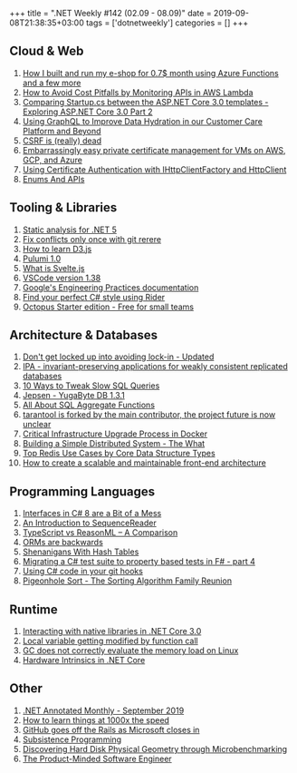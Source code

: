 +++
title = ".NET Weekly #142 (02.09 - 08.09)"
date = 2019-09-08T21:38:35+03:00
tags = ['dotnetweekly']
categories = []
+++

## Cloud & Web

1. [How I built and run my e-shop for 0.7\$ month using Azure Functions and a few more](https://blog.scooletz.com/2019/09/02/how-i-built-and-run-my-e-shop-for-0-07-month-using-azure-functions-and-a-few-more/)
1. [How to Avoid Cost Pitfalls by Monitoring APIs in AWS Lambda](https://thenewstack.io/how-to-avoid-cost-pitfalls-by-monitoring-apis-in-aws-lambda/)
1. [Comparing Startup.cs between the ASP.NET Core 3.0 templates - Exploring ASP.NET Core 3.0 Part 2](https://andrewlock.net/comparing-startup-between-the-asp-net-core-3-templates/)
1. [Using GraphQL to Improve Data Hydration in our Customer Care Platform and Beyond](https://eng.uber.com/graphql-data-hydration-customer-care/)
1. [CSRF is (really) dead](https://scotthelme.co.uk/csrf-is-really-dead/)
1. [Embarrassingly easy private certificate management for VMs on AWS, GCP, and Azure](https://smallstep.com/blog/embarrassingly-easy-certificates-on-aws-azure-gcp/)
1. [Using Certificate Authentication with IHttpClientFactory and HttpClient](https://damienbod.com/2019/09/07/using-certificate-authentication-with-ihttpclientfactory-and-httpclient/)
1. [Enums And APIs](https://dev.to/timothymcgrath/enums-apis-15n4)

<!--more-->

## Tooling & Libraries

1. [Static analysis for .NET 5](https://github.com/dotnet/corefx/issues/40739)
1. [Fix conflicts only once with git rerere](https://medium.com/@porteneuve/fix-conflicts-only-once-with-git-rerere-7d116b2cec67)
1. [How to learn D3.js](https://wattenberger.com/blog/d3#intro)
1. [Pulumi 1.0](https://www.pulumi.com/blog/pulumi-1-0/)
1. [What is Svelte.js](https://gist.github.com/Rich-Harris/0f910048478c2a6505d1c32185b61934)
1. [VSCode version 1.38](https://code.visualstudio.com/updates/v1_38)
1. [Google's Engineering Practices documentation](https://google.github.io/eng-practices/review/reviewer/)
1. [Find your perfect C# style using Rider](https://blog.jetbrains.com/dotnet/2019/09/05/find-perfect-c-style-using-rider/)
1. [Octopus Starter edition - Free for small teams](https://octopus.com/blog/starter)

## Architecture & Databases

1. [Don't get locked up into avoiding lock-in - Updated](https://martinfowler.com/articles/oss-lockin.html#MakingBetterDecisionsUsingModels)
1. [IPA - invariant-preserving applications for weakly consistent replicated databases](https://blog.acolyer.org/2019/09/02/ipa/)
1. [10 Ways to Tweak Slow SQL Queries](http://www.helenanderson.co.nz/sql-query-tweaks/)
1. [Jepsen - YugaByte DB 1.3.1](https://jepsen.io/analyses/yugabyte-db-1.3.1)
1. [All About SQL Aggregate Functions](http://www.helenanderson.co.nz/sql-aggregate-functions/)
1. [tarantool is forked by the main contributor, the project future is now unclear](https://groups.google.com/forum/#!topic/tarantool/XjnDemkP3RY)
1. [Critical Infrastructure Upgrade Process in Docker](https://engineering.docker.com/2019/09/critical-infrastructure-upgrade-process/)
1. [Building a Simple Distributed System - The What](https://jack-vanlightly.com/blog/2019/1/25/building-a-simple-distributed-system-the-what)
1. [Top Redis Use Cases by Core Data Structure Types](http://highscalability.com/blog/2019/9/3/top-redis-use-cases-by-core-data-structure-types.html)
1. [How to create a scalable and maintainable front-end architecture](https://kevtiq.co/blog/scalable-front-end-architecture/)

## Programming Languages

1. [Interfaces in C# 8 are a Bit of a Mess](https://jeremybytes.blogspot.com/2019/09/interfaces-in-c-8-are-bit-of-mess.html)
1. [An Introduction to SequenceReader](https://www.stevejgordon.co.uk/an-introduction-to-sequencereader)
1. [TypeScript vs ReasonML – A Comparison](https://blog.dubenko.dev/typescript-vs-reason/)
1. [ORMs are backwards](https://abe-winter.github.io/2019/09/03/orms-backwards.html)
1. [Shenanigans With Hash Tables](http://thume.ca/2019/07/29/shenanigans-with-hash-tables/)
1. [Migrating a C# test suite to property based tests in F# - part 4](https://viktorvan.github.io/fsharp/migrating-activelogin.identity-to-property-based-tests-4/)
1. [Using C# code in your git hooks](https://medium.com/@max.hamulyak/using-c-code-in-your-git-hooks-66e507c01a0f)
1. [Pigeonhole Sort - The Sorting Algorithm Family Reunion](https://exceptionnotfound.net/pigeonhole-sort-csharp-the-sorting-algorithm-family-reunion/)

## Runtime

1. [Interacting with native libraries in .NET Core 3.0](https://developers.redhat.com/blog/2019/09/06/interacting-with-native-libraries-in-net-core-3-0/)
1. [Local variable getting modified by function call](https://github.com/dotnet/coreclr/issues/26537)
1. [GC does not correctly evaluate the memory load on Linux](https://github.com/dotnet/coreclr/issues/26568)
1. [Hardware Intrinsics in .NET Core](https://devblogs.microsoft.com/dotnet/hardware-intrinsics-in-net-core/)

## Other

1. [.NET Annotated Monthly - September 2019](https://blog.jetbrains.com/dotnet/2019/09/02/net-annotated-monthly-september-2019/)
1. [How to learn things at 1000x the speed](http://pranay.gp/how-to-learn-things-at-1000x-the-speed)
1. [GitHub goes off the Rails as Microsoft closes in](https://www.theregister.co.uk/2018/08/16/github_rails_microsoft/)
1. [Subsistence Programming](https://blog.licensezero.com/2019/09/03/subsistence.html)
1. [Discovering Hard Disk Physical Geometry through Microbenchmarking](http://blog.stuffedcow.net/2019/09/hard-disk-geometry-microbenchmarking/)
1. [The Product-Minded Software Engineer](https://blog.pragmaticengineer.com/the-product-minded-engineer/)
